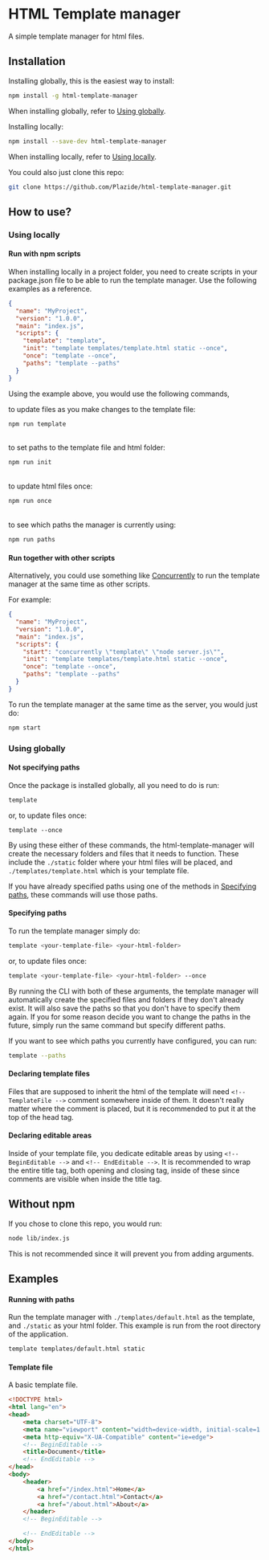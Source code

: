 # HTML Template manager

A simple template manager for html files.

## Installation

Installing globally, this is the easiest way to install:
```sh
npm install -g html-template-manager
```
When installing globally, refer to [Using globally](#using-globally).

Installing locally:
```sh
npm install --save-dev html-template-manager
```
When installing locally, refer to [Using locally](#using-locally).

You could also just clone this repo:
```sh
git clone https://github.com/Plazide/html-template-manager.git
```

## How to use?

### Using locally

#### Run with npm scripts
When installing locally in a project folder, you need to create scripts in your package.json file to be able to run the template manager. Use the following examples as a reference.

```json
{
  "name": "MyProject",
  "version": "1.0.0",
  "main": "index.js",
  "scripts": {
	"template": "template",
	"init": "template templates/template.html static --once",
	"once": "template --once",
	"paths": "template --paths"
  }
}

```

Using the example above, you would use the following commands,  


to update files as you make changes to the template file:
```sh
npm run template
```  
\
to set paths to the template file and html folder:
```sh
npm run init
```  
\
to update html files once:
```sh
npm run once
```   
\
to see which paths the manager is currently using:
```sh
npm run paths
```  

#### Run together with other scripts
Alternatively, you could use something like [Concurrently](https://www.npmjs.com/package/concurrently) to run the template manager at the same time as other scripts.

For example:
```json
{
  "name": "MyProject",
  "version": "1.0.0",
  "main": "index.js",
  "scripts": {
	"start": "concurrently \"template\" \"node server.js\"",
	"init": "template templates/template.html static --once",
	"once": "template --once",
	"paths": "template --paths"
  }
}
```

To run the template manager at the same time as the server, you would just do:
```sh
npm start
```

### Using globally

#### Not specifying paths
Once the package is installed globally, all you need to do is run:
```sh
template
```
or, to update files once:
```
template --once
```

By using these either of these commands, the html-template-manager will create the necessary folders and files that it needs to function. These include the `./static` folder where your html files will be placed, and `./templates/template.html` which is your template file.

If you have already specified paths using one of the methods in [Specifying paths](#specifying-paths), these commands will use those paths.

#### Specifying paths
To run the template manager simply do:
```sh
template <your-template-file> <your-html-folder>
```
or, to update files once:
```sh
template <your-template-file> <your-html-folder> --once
```

By running the CLI with both of these arguments, the template manager will automatically create the specified files and folders if they don't already exist. It will also save the paths so that you don't have to specify them again. If you for some reason decide you want to change the paths in the future, simply run the same command but specify different paths.

If you want to see which paths you currently have configured, you can run:
```sh
template --paths
```

#### Declaring template files
Files that are supposed to inherit the html of the template will need `<!-- TemplateFile -->` comment somewhere inside of them. It doesn't really matter where the comment is placed, but it is recommended to put it at the top of the head tag.

#### Declaring editable areas
Inside of your template file, you dedicate editable areas by using `<!-- BeginEditable -->` and `<!-- EndEditable -->`. It is recommended to wrap the entire title tag, both opening and closing tag, inside of these since comments are visible when inside the title tag.

## Without npm
If you chose to clone this repo, you would run:
```sh
node lib/index.js
```
This is not recommended since it will prevent you from adding arguments.

## Examples

#### Running with paths
Run the template manager with `./templates/default.html` as the template, and `./static` as your html folder. This example is run from the root directory of the application.
```sh
template templates/default.html static
```

#### Template file
A basic template file.
```html
<!DOCTYPE html>
<html lang="en">
<head>
	<meta charset="UTF-8">
	<meta name="viewport" content="width=device-width, initial-scale=1.0">
	<meta http-equiv="X-UA-Compatible" content="ie=edge">
	<!-- BeginEditable -->
	<title>Document</title>
	<!-- EndEditable -->
</head>
<body>
	<header>
		<a href="/index.html">Home</a>
		<a href="/contact.html">Contact</a>
		<a href="/about.html">About</a>
	</header>
	<!-- BeginEditable -->

	<!-- EndEditable -->
</body>
</html>
```